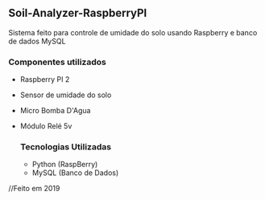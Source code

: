 ## Soil-Analyzer-RaspberryPI



Sistema feito para controle de umidade do solo usando Raspberry e banco de dados MySQL

### Componentes utilizados

- Raspberry PI 2

- Sensor de umidade do solo

- Micro Bomba D'Agua

- Módulo Relé 5v

  ### Tecnologias Utilizadas

  - Python (RaspBerry)
  - MySQL (Banco de Dados)



//Feito em 2019
